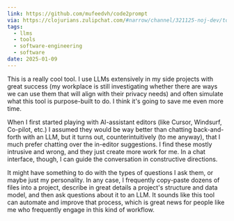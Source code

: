 ```yaml
---
link: https://github.com/mufeedvh/code2prompt
via: https://clojurians.zulipchat.com/#narrow/channel/321125-noj-dev/topic/generate.20noj.20docu.2E.2E.2E.2E.2E/near/491860133
tags:
  - llms
  - tools
  - software-engineering
  - software
date: 2025-01-09
---
```

This is a really cool tool. I use LLMs extensively in my side projects with great success (my workplace is still investigating whether there are ways we can use them that will align with their privacy needs) and often simulate what this tool is purpose-built to do. I think it's going to save me even more time.

When I first started playing with AI-assistant editors (like Cursor, Windsurf, Co-pilot, etc.) I assumed they would be way better than chatting back-and-forth with an LLM, but it turns out, counterintuitively (to me anyway), that I much prefer chatting over the in-editor suggestions. I find these mostly intrusive and wrong, and they just create more work for me. In a chat interface, though, I can guide the conversation in constructive directions.

It might have something to do with the types of questions I ask them, or maybe just my personality. In any case, I frequently copy-paste dozens of files into a project, describe in great details a project's structure and data model, and then ask questions about it to an LLM. It sounds like this tool can automate and improve that process, which is great news for people like me who frequently engage in this kind of workflow.